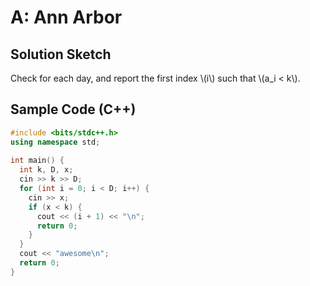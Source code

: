 # A: Ann Arbor

## Solution Sketch

Check for each day, and report the first index \\(i\\) such that \\(a_i < k\\).

## Sample Code (C++)

```c++
#include <bits/stdc++.h>
using namespace std;
 
int main() {
  int k, D, x;
  cin >> k >> D;
  for (int i = 0; i < D; i++) {
    cin >> x;
    if (x < k) {
      cout << (i + 1) << "\n";
      return 0;
    }
  }
  cout << "awesome\n";
  return 0;
}
```